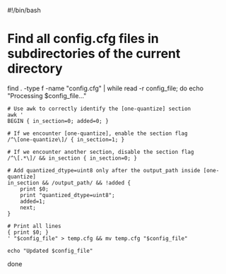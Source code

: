 #!/bin/bash

# Find all config.cfg files in subdirectories of the current directory
find . -type f -name "config.cfg" | while read -r config_file; do
    echo "Processing $config_file..."
    
    # Use awk to correctly identify the [one-quantize] section
    awk '
    BEGIN { in_section=0; added=0; }

    # If we encounter [one-quantize], enable the section flag
    /^\[one-quantize\]/ { in_section=1; }

    # If we encounter another section, disable the section flag
    /^\[.*\]/ && in_section { in_section=0; }

    # Add quantized_dtype=uint8 only after the output_path inside [one-quantize]
    in_section && /output_path/ && !added { 
        print $0;
        print "quantized_dtype=uint8";
        added=1;
        next;
    }

    # Print all lines
    { print $0; }
    ' "$config_file" > temp.cfg && mv temp.cfg "$config_file"
    
    echo "Updated $config_file"
done
